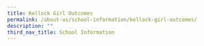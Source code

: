 ```yaml
---
title: Kellock Girl Outcomes
permalink: /about-us/school-information/kellock-girl-outcomes/
description: ""
third_nav_title: School Information
---
```

